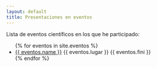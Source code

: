 ```yaml
---
layout: default
title: Presentaciones en eventos
---
```


Lista de eventos científicos en los que he participado:
<ul>
{% for eventos in site.eventos %}
    <li>
      <a href="eventos/{{ eventos.code }}">{{ eventos.name }}</a>
      {{ eventos.lugar }}   {{ eventos.fini }}
    </li>
  {% endfor %}
</ul>
